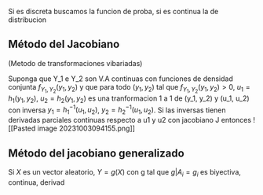  Si es discreta buscamos la funcion de proba, si es continua la de distribucion

## Método del Jacobiano 
(Metodo de transformaciones vibariadas)

Suponga que Y_1 e Y_2 son V.A continuas con funciones de densidad conjunta $f_{Y_{1},Y_{2}}(y_{1}, y_{2})$ y que para todo $(y_1, y_{2})$ tal que $f_{Y_{1},Y_{2}}(y_{1}, y_{2})> 0$, $u_{1}=h_{1}(y_{1},y_{2})$, $u_{2}=h_{2}(y_{1},y_{2})$ es una tranformacion 1 a 1 de (y_1, y_2) y (u_1, u_2) con inversa $y_{1}=h_{1}^{-1}(u_{1}, u_{2})$, $y_{2}=h_{2}^{-1}(u_{1}, u_{2})$. Si las inversas tienen derivadas parciales continuas respecto a u1 y u2 con jacobiano J entonces ![[Pasted image 20231003094155.png]]

## Método del jacobiano generalizado 

Si $X$ es un vector aleatorio, $Y=g(X)$ con g tal que $g|A_{i}=g_{i}$ es biyectiva, continua, derivad